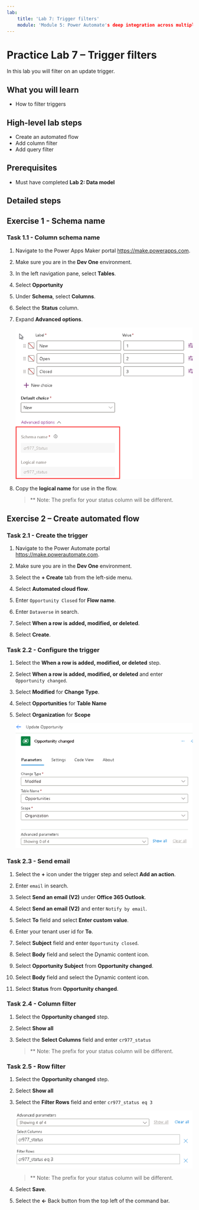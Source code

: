 ```yaml
---
lab:
    title: 'Lab 7: Trigger filters'
    module: 'Module 5: Power Automate's deep integration across multiple data sources'
---
```


# Practice Lab 7 – Trigger filters

In this lab you will filter on an update trigger.

## What you will learn

- How to filter triggers

## High-level lab steps

- Create an automated flow
- Add column filter
- Add query filter

## Prerequisites

- Must have completed **Lab 2: Data model**

## Detailed steps

## Exercise 1 - Schema name

### Task 1.1 - Column schema name

1. Navigate to the Power Apps Maker portal <https://make.powerapps.com>.

1. Make sure you are in the **Dev One** environment.

1. In the left navigation pane, select **Tables**.

1. Select **Opportunity**

1. Under **Schema**, select **Columns**.

1. Select the **Status** column.

1. Expand **Advanced options**.

    ![Screenshot of column schema name.](../media/column-schema-name.png)

1. Copy the **logical name** for use in the flow.

   > ** Note: The prefix for your status column will be different.

## Exercise 2 – Create automated flow

### Task 2.1 - Create the trigger

1. Navigate to the Power Automate portal <https://make.powerautomate.com>.

1. Make sure you are in the **Dev One** environment.

1. Select the **+ Create** tab from the left-side menu.

1. Select **Automated cloud flow**.

1. Enter `Opportunity Closed` for **Flow name**.

1. Enter `Dataverse` in search.

1. Select **When a row is added, modified, or deleted**.

1. Select **Create**.

### Task 2.2 - Configure the trigger

1. Select the **When a row is added, modified, or deleted** step.

1. Select **When a row is added, modified, or deleted** and enter `Opportunity changed`.

1. Select **Modified** for **Change Type**.

1. Select **Opportunities** for **Table Name**

1. Select **Organization** for **Scope**

    ![Screenshot of update row trigger.](../media/update-trigger.png)

### Task 2.3 - Send email

1. Select the **+** icon under the trigger step and select **Add an action**.

1. Enter `email` in search.

1. Select **Send an email (V2)** under **Office 365 Outlook**.

1. Select **Send an email (V2)** and enter `Notify by email`.

1. Select **To** field and select **Enter custom value**.

1. Enter your tenant user id for **To**.

1. Select **Subject** field and enter `Opportunity closed`.

1. Select **Body** field and select the Dynamic content icon.

1. Select **Opportunity Subject** from **Opportunity changed**.

1. Select **Body** field and select the Dynamic content icon.

1. Select **Status** from **Opportunity changed**.

### Task 2.4 - Column filter

1. Select the **Opportunity changed** step.

1. Select **Show all**

1. Select the **Select Columns** field and enter `cr977_status`

   > ** Note: The prefix for your status column will be different.

### Task 2.5 - Row filter

1. Select the **Opportunity changed** step.

1. Select **Show all**

1. Select the **Filter Rows** field and enter `cr977_status eq 3`

    ![Screenshot of trigger filter.](../media/trigger-filter.png)

    > ** Note: The prefix for your status column will be different.

1. Select **Save**.

1. Select the **<-** Back button from the top left of the command bar.
